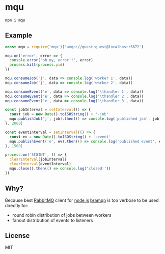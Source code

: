 # mqu

```bash
npm i mqu
```

## Example

```js
const mqu = require('mqu')('amqp://guest:guest@localhost:5672')

mqu.on('error', error => {
  console.error('oh my, error!!', error)
  process.kill(process.pid)
})

mqu.consumeJob('j', data => console.log('worker 1', data))
mqu.consumeJob('j', data => console.log('worker 2', data))

mqu.consumeEvent('e', data => console.log('\thandler 1', data))
mqu.consumeEvent('e', data => console.log('\thandler 2', data))
mqu.consumeEvent('e', data => console.log('\thandler 3', data))

const jobInterval = setInterval(() => {
  const job = new Date().toISOString() + '-job'
  mqu.publishJob('j', job).then(() => console.log('published job', job))
}, 2000)

const eventInterval = setInterval(() => {
  const ev = new Date().toISOString() + '-event'
  mqu.publishEvent('e', ev).then(() => console.log('published event', ev))
}, 1500)

process.on('SIGINT', () => {
  clearInterval(jobInterval)
  clearInterval(eventInterval)
  mqu.close().then(() => console.log('closed!'))
})
```

## Why?

Because best [RabbitMQ](https://www.rabbitmq.com/) client for [node.js](https://nodejs.org) [bramqp](https://github.com/bakkerthehacker/bramqp) is too verbose to be used directly for:

- round robin distribution of jobs between workers
- fanout distribution of events to listeners

## License

MIT
